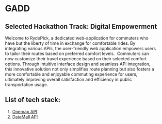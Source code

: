 # GADD

##  Selected Hackathon Track: Digital Empowerment

Welcome to RydePick, a dedicated web-application for commuters who have but the liberty of time in exchange for comfortable rides. By integrating various APIs, the user-friendly web application empowers users to tailor their routes based on preferred comfort levels.  Commuters can now customize their travel experience based on their selected comfort options. Through intuitive interface design and seamless API integration, this innovative solution not only simplifies route planning but also fosters a more comfortable and enjoyable commuting experience for users, ultimately improving overall satisfaction and efficiency in public transportation usage.

##  List of tech stack: 
  1. [Onemap API](https://www.onemap.gov.sg/apidocs/)
  2. [DataMall API](https://datamall.lta.gov.sg/content/datamall/en.html)
  
  
  

